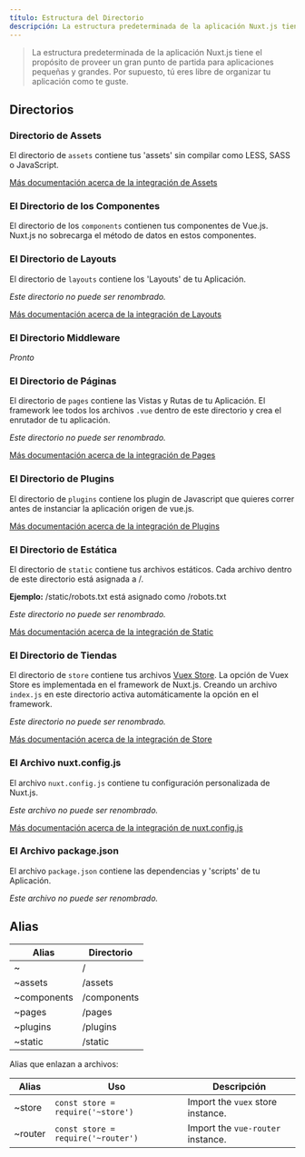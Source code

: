 ```yaml
---
título: Estructura del Directorio
descripción: La estructura predeterminada de la aplicación Nuxt.js tiene el propósito de proveer un gran punto de partida para aplicaciones pequeñas y grandes.
---
```


> La estructura predeterminada de la aplicación Nuxt.js tiene el propósito de proveer un gran punto de partida para aplicaciones pequeñas y grandes. Por supuesto, tú eres libre de organizar tu aplicación como te guste.

## Directorios

### Directorio de Assets

El directorio de `assets` contiene tus 'assets' sin compilar como LESS, SASS o JavaScript.

[Más documentación acerca de la integración de Assets](/guide/assets)

### El Directorio de los Componentes

El directorio de los `components` contienen tus componentes de Vue.js. Nuxt.js no sobrecarga el método de datos en estos componentes.

### El Directorio de Layouts

El directorio de `layouts` contiene los 'Layouts' de tu Aplicación.

_Este directorio no puede ser renombrado._

[Más documentación acerca de la integración de Layouts](/guide/views#layouts)

### El Directorio Middleware

_Pronto_

### El Directorio de Páginas

El directorio de `pages` contiene las Vistas y Rutas de tu Aplicación. El framework lee todos los archivos `.vue` dentro de este directorio y crea el enrutador de tu aplicación.

_Este directorio no puede ser renombrado._

[Más documentación acerca de la integración de Pages](/guide/views)

### El Directorio de Plugins

El directorio de `plugins` contiene los plugin de Javascript que quieres correr antes de instanciar la aplicación origen de vue.js.

[Más documentación acerca de la integración de Plugins](/guide/plugins)

### El Directorio de Estática

El directorio de `static` contiene tus archivos estáticos. Cada archivo dentro de este directorio está asignada a /.

**Ejemplo:** /static/robots.txt está asignado como /robots.txt

_Este directorio no puede ser renombrado._

[Más documentación acerca de la integración de Static](/guide/assets#static)

### El Directorio de Tiendas

El directorio de `store` contiene tus archivos [Vuex Store](http://vuex.vuejs.org). La opción de Vuex Store es implementada en el framework de Nuxt.js. Creando un archivo `index.js` en este directorio activa automáticamente la opción en el framework.

_Este directorio no puede ser renombrado._

[Más documentación acerca de la integración de Store](/guide/vuex-store)

### El Archivo nuxt.config.js

El archivo `nuxt.config.js` contiene tu configuración personalizada de Nuxt.js.

_Este archivo no puede ser renombrado._

[Más documentación acerca de la integración de nuxt.config.js](/guide/configuration)

### El Archivo package.json

El archivo `package.json` contiene las dependencias y 'scripts' de tu Aplicación.

_Este archivo no puede ser renombrado._

## Alias

| Alias | Directorio |
|-----|------|
| ~ | / |
| ~assets | /assets |
| ~components | /components |
| ~pages | /pages |
| ~plugins | /plugins |
| ~static | /static |

Alias que enlazan a archivos:

| Alias | Uso | Descripción |
|-------|------|--------------|
| ~store | `const store = require('~store')` | Import the `vuex` store instance. |
| ~router | `const store = require('~router')`| Import the `vue-router` instance. |
